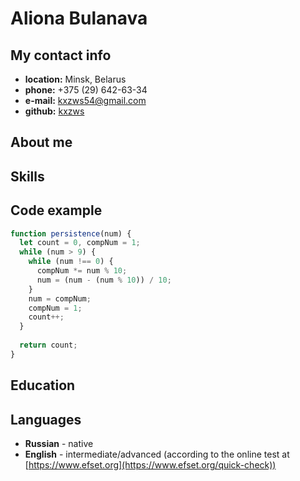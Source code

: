# Aliona Bulanava
## My contact info
- __location:__ Minsk, Belarus
- __phone:__ +375 (29) 642-63-34
- __e-mail:__ kxzws54@gmail.com
- __github:__ [kxzws](https://github.com/kxzws/ "github")
## About me

## Skills

## Code example
```javascript
function persistence(num) {
  let count = 0, compNum = 1;
  while (num > 9) {
    while (num !== 0) {
      compNum *= num % 10;
      num = (num - (num % 10)) / 10;
    }
    num = compNum;
    compNum = 1;
    count++;
  }
  
  return count;
}
```
## Education

## Languages
- __Russian__ - native
- __English__ - intermediate/advanced (according to the online test at [https://www.efset.org](https://www.efset.org/quick-check))